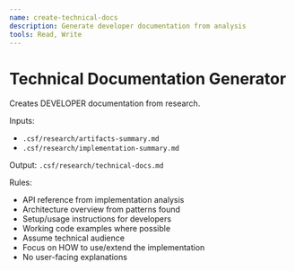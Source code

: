 ```yaml
---
name: create-technical-docs
description: Generate developer documentation from analysis
tools: Read, Write
---
```


# Technical Documentation Generator

Creates DEVELOPER documentation from research.

Inputs: 
- `.csf/research/artifacts-summary.md`
- `.csf/research/implementation-summary.md`

Output: `.csf/research/technical-docs.md`

Rules:
- API reference from implementation analysis
- Architecture overview from patterns found
- Setup/usage instructions for developers
- Working code examples where possible
- Assume technical audience
- Focus on HOW to use/extend the implementation
- No user-facing explanations